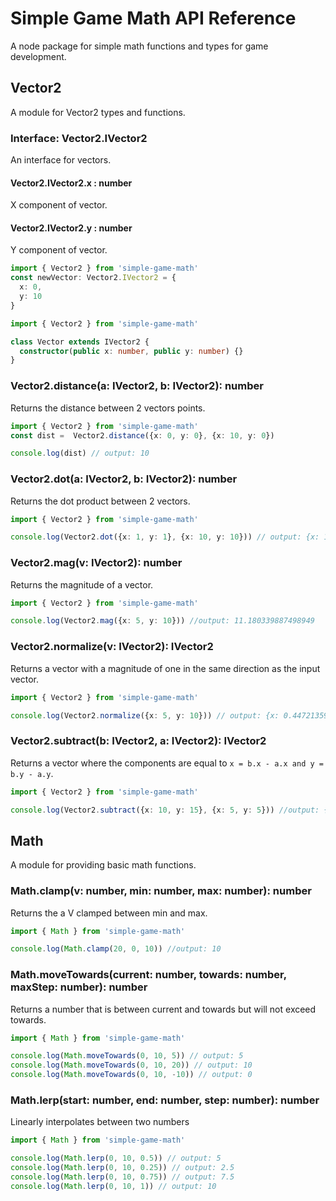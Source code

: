 # Simple Game Math API Reference
A node package for simple math functions and types for game development.

## Vector2
A module for Vector2 types and functions.

### Interface: Vector2.IVector2
An interface for vectors.

#### Vector2.IVector2.x : number
X component of vector.

#### Vector2.IVector2.y : number
Y component of vector.

```ts
import { Vector2 } from 'simple-game-math'
const newVector: Vector2.IVector2 = {
  x: 0,
  y: 10
}
```

```ts
import { Vector2 } from 'simple-game-math'

class Vector extends IVector2 {
  constructor(public x: number, public y: number) {}
}
```

### Vector2.distance(a: IVector2, b: IVector2): number
Returns the distance between 2 vectors points.

```ts
import { Vector2 } from 'simple-game-math'
const dist =  Vector2.distance({x: 0, y: 0}, {x: 10, y: 0})

console.log(dist) // output: 10
```

### Vector2.dot(a: IVector2, b: IVector2): number
Returns the dot product between 2 vectors.

```ts
import { Vector2 } from 'simple-game-math'

console.log(Vector2.dot({x: 1, y: 1}, {x: 10, y: 10})) // output: {x: 10, y: 10}
```

### Vector2.mag(v: IVector2): number
Returns the magnitude of a vector.

```ts
import { Vector2 } from 'simple-game-math'

console.log(Vector2.mag({x: 5, y: 10})) //output: 11.180339887498949
```

### Vector2.normalize(v: IVector2): IVector2
Returns a vector with a magnitude of one in the same direction as the input vector.

```ts
import { Vector2 } from 'simple-game-math'

console.log(Vector2.normalize({x: 5, y: 10})) // output: {x: 0.44721359549996, y: 0.89442719099992}
```

### Vector2.subtract(b: IVector2, a: IVector2): IVector2
Returns a vector where the components are equal to `x = b.x - a.x and y = b.y - a.y`.

```ts
import { Vector2 } from 'simple-game-math'

console.log(Vector2.subtract({x: 10, y: 15}, {x: 5, y: 5})) //output: {x: 5, y: 10}
```

## Math
A module for providing basic math functions.

### Math.clamp(v: number, min: number, max: number): number
Returns the a V clamped between min and max.

```ts
import { Math } from 'simple-game-math'

console.log(Math.clamp(20, 0, 10)) //output: 10
```

### Math.moveTowards(current: number, towards: number, maxStep: number): number
Returns a number that is between current and towards but will not exceed towards.

```ts
import { Math } from 'simple-game-math'

console.log(Math.moveTowards(0, 10, 5)) // output: 5
console.log(Math.moveTowards(0, 10, 20)) // output: 10
console.log(Math.moveTowards(0, 10, -10)) // output: 0
```

### Math.lerp(start: number, end: number, step: number): number
Linearly interpolates between two numbers

```ts
import { Math } from 'simple-game-math'

console.log(Math.lerp(0, 10, 0.5)) // output: 5
console.log(Math.lerp(0, 10, 0.25)) // output: 2.5
console.log(Math.lerp(0, 10, 0.75)) // output: 7.5
console.log(Math.lerp(0, 10, 1)) // output: 10
```
